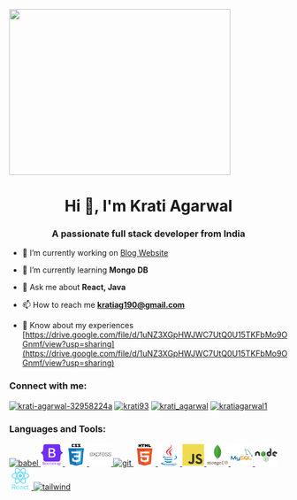 <img align="center" src="https://img.freepik.com/premium-photo/cartoon-business-woman-working-laptop-modern-office-photo_960396-940984.jpg?semt=ais_hybrid" height="300" width="400" margin-left="300"/>
<h1 align="center">Hi 👋, I'm Krati Agarwal</h1>
<h3 align="center">A passionate full stack developer from India</h3>

- 🔭 I’m currently working on [Blog Website](https://github.com/KRATIAGARRWAL/Blog_website)

- 🌱 I’m currently learning **Mongo DB**

- 💬 Ask me about **React, Java**

- 📫 How to reach me **kratiag190@gmail.com**

- 📄 Know about my experiences [https://drive.google.com/file/d/1uNZ3XGpHWJWC7UtQ0U15TKFbMo9OGnmf/view?usp=sharing](https://drive.google.com/file/d/1uNZ3XGpHWJWC7UtQ0U15TKFbMo9OGnmf/view?usp=sharing)

<h3 align="left">Connect with me:</h3>
<p align="left">
<a href="https://linkedin.com/in/krati-agarwal-32958224a" target="blank"><img align="center" src="https://raw.githubusercontent.com/rahuldkjain/github-profile-readme-generator/master/src/images/icons/Social/linked-in-alt.svg" alt="krati-agarwal-32958224a" height="30" width="40" /></a>
<a href="https://www.codechef.com/users/krati93" target="blank"><img align="center" src="https://cdn.jsdelivr.net/npm/simple-icons@3.1.0/icons/codechef.svg" alt="krati93" height="30" width="40" /></a>
<a href="https://codeforces.com/profile/krati_agarwal" target="blank"><img align="center" src="https://raw.githubusercontent.com/rahuldkjain/github-profile-readme-generator/master/src/images/icons/Social/codeforces.svg" alt="krati_agarwal" height="30" width="40" /></a>
<a href="https://www.leetcode.com/kratiagarwal1" target="blank"><img align="center" src="https://raw.githubusercontent.com/rahuldkjain/github-profile-readme-generator/master/src/images/icons/Social/leet-code.svg" alt="kratiagarwal1" height="30" width="40" /></a>
</p>

<h3 align="left">Languages and Tools:</h3>
<p align="left"> <a href="https://babeljs.io/" target="_blank" rel="noreferrer"> <img src="https://www.vectorlogo.zone/logos/babeljs/babeljs-icon.svg" alt="babel" width="40" height="40"/> </a> <a href="https://getbootstrap.com" target="_blank" rel="noreferrer"> <img src="https://raw.githubusercontent.com/devicons/devicon/master/icons/bootstrap/bootstrap-plain-wordmark.svg" alt="bootstrap" width="40" height="40"/> </a> <a href="https://www.w3schools.com/css/" target="_blank" rel="noreferrer"> <img src="https://raw.githubusercontent.com/devicons/devicon/master/icons/css3/css3-original-wordmark.svg" alt="css3" width="40" height="40"/> </a> <a href="https://expressjs.com" target="_blank" rel="noreferrer"> <img src="https://raw.githubusercontent.com/devicons/devicon/master/icons/express/express-original-wordmark.svg" alt="express" width="40" height="40"/> </a> <a href="https://git-scm.com/" target="_blank" rel="noreferrer"> <img src="https://www.vectorlogo.zone/logos/git-scm/git-scm-icon.svg" alt="git" width="40" height="40"/> </a> <a href="https://www.w3.org/html/" target="_blank" rel="noreferrer"> <img src="https://raw.githubusercontent.com/devicons/devicon/master/icons/html5/html5-original-wordmark.svg" alt="html5" width="40" height="40"/> </a> <a href="https://www.java.com" target="_blank" rel="noreferrer"> <img src="https://raw.githubusercontent.com/devicons/devicon/master/icons/java/java-original.svg" alt="java" width="40" height="40"/> </a> <a href="https://developer.mozilla.org/en-US/docs/Web/JavaScript" target="_blank" rel="noreferrer"> <img src="https://raw.githubusercontent.com/devicons/devicon/master/icons/javascript/javascript-original.svg" alt="javascript" width="40" height="40"/> </a> <a href="https://www.mongodb.com/" target="_blank" rel="noreferrer"> <img src="https://raw.githubusercontent.com/devicons/devicon/master/icons/mongodb/mongodb-original-wordmark.svg" alt="mongodb" width="40" height="40"/> </a> <a href="https://www.mysql.com/" target="_blank" rel="noreferrer"> <img src="https://raw.githubusercontent.com/devicons/devicon/master/icons/mysql/mysql-original-wordmark.svg" alt="mysql" width="40" height="40"/> </a> <a href="https://nodejs.org" target="_blank" rel="noreferrer"> <img src="https://raw.githubusercontent.com/devicons/devicon/master/icons/nodejs/nodejs-original-wordmark.svg" alt="nodejs" width="40" height="40"/> </a> <a href="https://reactjs.org/" target="_blank" rel="noreferrer"> <img src="https://raw.githubusercontent.com/devicons/devicon/master/icons/react/react-original-wordmark.svg" alt="react" width="40" height="40"/> </a> <a href="https://tailwindcss.com/" target="_blank" rel="noreferrer"> <img src="https://www.vectorlogo.zone/logos/tailwindcss/tailwindcss-icon.svg" alt="tailwind" width="40" height="40"/> </a> </p>
